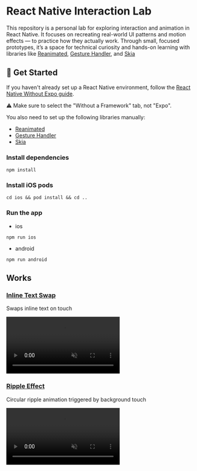 # React Native Interaction Lab

This repository is a personal lab for exploring interaction and animation in React Native. It focuses on recreating real-world UI patterns and motion effects — to practice how they actually work. Through small, focused prototypes, it’s a space for technical curiosity and hands-on learning with libraries like [Reanimated](https://github.com/software-mansion/react-native-reanimated), [Gesture Handler](https://github.com/software-mansion/react-native-gesture-handler), and [Skia](https://github.com/Shopify/react-native-skia)

## 🚀 Get Started

If you haven't already set up a React Native environment, follow the [React Native Without Expo guide](https://reactnative.dev/docs/getting-started-without-a-framework).

⚠️ Make sure to select the "Without a Framework" tab, not "Expo".

You also need to set up the following libraries manually:

- [Reanimated](https://docs.swmansion.com/react-native-reanimated/docs/fundamentals/getting-started)
- [Gesture Handler](https://docs.swmansion.com/react-native-gesture-handler/docs/fundamentals/installation)
- [Skia](https://shopify.github.io/react-native-skia/docs/getting-started/installation)

### Install dependencies

```
npm install
```

### Install iOS pods

```
cd ios && pod install && cd ..
```

### Run the app

- ios

```
npm run ios
```

- android

```
npm run android
```

## Works

### [Inline Text Swap](https://github.com/taewoongheo/react-native-interaction-lab/blob/main/src/interactions/inline-text-swap/InlineTextSwap.tsx)

Swaps inline text on touch

<p> 
<video src="https://private-user-images.githubusercontent.com/127009780/435233366-abd7cf2f-2ff3-46dd-828c-469108452701.mp4?jwt=eyJhbGciOiJIUzI1NiIsInR5cCI6IkpXVCJ9.eyJpc3MiOiJnaXRodWIuY29tIiwiYXVkIjoicmF3LmdpdGh1YnVzZXJjb250ZW50LmNvbSIsImtleSI6ImtleTUiLCJleHAiOjE3NDQ5ODk5NDgsIm5iZiI6MTc0NDk4OTY0OCwicGF0aCI6Ii8xMjcwMDk3ODAvNDM1MjMzMzY2LWFiZDdjZjJmLTJmZjMtNDZkZC04MjhjLTQ2OTEwODQ1MjcwMS5tcDQ_WC1BbXotQWxnb3JpdGhtPUFXUzQtSE1BQy1TSEEyNTYmWC1BbXotQ3JlZGVudGlhbD1BS0lBVkNPRFlMU0E1M1BRSzRaQSUyRjIwMjUwNDE4JTJGdXMtZWFzdC0xJTJGczMlMkZhd3M0X3JlcXVlc3QmWC1BbXotRGF0ZT0yMDI1MDQxOFQxNTIwNDhaJlgtQW16LUV4cGlyZXM9MzAwJlgtQW16LVNpZ25hdHVyZT0zZDVmYzMyNjJlMDc5NDM3YzA5ZGYzNjliNDFlOWY2ZDNlZjUxNjUzZWI0OWNlNTMxMGVhMTIyYmZjOTEwNjA3JlgtQW16LVNpZ25lZEhlYWRlcnM9aG9zdCJ9.9_8lcZ71PpEuolMOjP1BKkIWxwCTTkJqVn7aGckg0Rw" controls muted playsinline width="300" />
</p>

### [Ripple Effect](https://github.com/taewoongheo/react-native-interaction-lab/blob/main/src/interactions/ripple-effect/RippleEffect.tsx)

Circular ripple animation triggered by background touch

<p>
<video src="https://private-user-images.githubusercontent.com/127009780/435233342-608027ab-1bfe-4738-9a15-f9b7b89218fe.mp4?jwt=eyJhbGciOiJIUzI1NiIsInR5cCI6IkpXVCJ9.eyJpc3MiOiJnaXRodWIuY29tIiwiYXVkIjoicmF3LmdpdGh1YnVzZXJjb250ZW50LmNvbSIsImtleSI6ImtleTUiLCJleHAiOjE3NDQ5ODk3NDAsIm5iZiI6MTc0NDk4OTQ0MCwicGF0aCI6Ii8xMjcwMDk3ODAvNDM1MjMzMzQyLTYwODAyN2FiLTFiZmUtNDczOC05YTE1LWY5YjdiODkyMThmZS5tcDQ_WC1BbXotQWxnb3JpdGhtPUFXUzQtSE1BQy1TSEEyNTYmWC1BbXotQ3JlZGVudGlhbD1BS0lBVkNPRFlMU0E1M1BRSzRaQSUyRjIwMjUwNDE4JTJGdXMtZWFzdC0xJTJGczMlMkZhd3M0X3JlcXVlc3QmWC1BbXotRGF0ZT0yMDI1MDQxOFQxNTE3MjBaJlgtQW16LUV4cGlyZXM9MzAwJlgtQW16LVNpZ25hdHVyZT02NTA0NmE5ZmNlMDlmMjY2OWFlNTZkNDQ2MTNlNmYxMmVhYzQwZTEzMmU2ODkyZTM0YWNlZjZkM2EzMWM4NTkwJlgtQW16LVNpZ25lZEhlYWRlcnM9aG9zdCJ9.STvkfdZg7imswCyGfE_Fsa3VxoDWvyK-h3p0tH9Kv20" controls muted playsinline width="300" />
</p>
